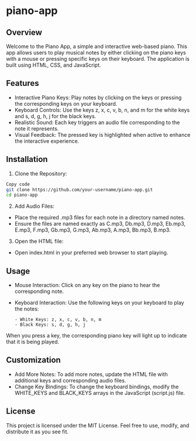 # piano-app

## Overview

Welcome to the Piano App, a simple and interactive web-based piano. This app allows users to play musical notes by either clicking on the piano keys with a mouse or pressing specific keys on their keyboard. The application is built using HTML, CSS, and JavaScript.

## Features

- Interactive Piano Keys: Play notes by clicking on the keys or pressing the corresponding keys on your keyboard.
- Keyboard Controls: Use the keys z, x, c, v, b, n, and m for the white keys and s, d, g, h, j for the black keys.
- Realistic Sound: Each key triggers an audio file corresponding to the note it represents.
- Visual Feedback: The pressed key is highlighted when active to enhance the interactive experience.

## Installation

1. Clone the Repository:

```bash
Copy code
git clone https://github.com/your-username/piano-app.git
cd piano-app
```

2. Add Audio Files:

- Place the required .mp3 files for each note in a directory named notes.
- Ensure the files are named exactly as C.mp3, Db.mp3, D.mp3, Eb.mp3, E.mp3, F.mp3, Gb.mp3, G.mp3, Ab.mp3, A.mp3, Bb.mp3, B.mp3.

3. Open the HTML file:

- Open index.html in your preferred web browser to start playing.

## Usage

- Mouse Interaction: Click on any key on the piano to hear the corresponding note.

- Keyboard Interaction: Use the following keys on your keyboard to play the notes:

      - White Keys: z, x, c, v, b, n, m
      - Black Keys: s, d, g, h, j

When you press a key, the corresponding piano key will light up to indicate that it is being played.

## Customization

- Add More Notes: To add more notes, update the HTML file with additional keys and corresponding audio files.
- Change Key Bindings: To change the keyboard bindings, modify the WHITE_KEYS and BLACK_KEYS arrays in the JavaScript (script.js) file.

## License

This project is licensed under the MIT License. Feel free to use, modify, and distribute it as you see fit.
